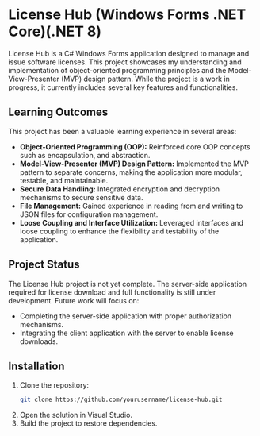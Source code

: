 # License Hub (Windows Forms .NET Core)(.NET 8)
License Hub is a C# Windows Forms application designed to manage and issue software licenses. This project showcases my understanding and implementation of object-oriented programming principles and the Model-View-Presenter (MVP) design pattern. While the project is a work in progress, it currently includes several key features and functionalities.

## Learning Outcomes
This project has been a valuable learning experience in several areas:
* **Object-Oriented Programming (OOP):** Reinforced core OOP concepts such as encapsulation, and abstraction.
* **Model-View-Presenter (MVP) Design Pattern:** Implemented the MVP pattern to separate concerns, making the application more modular, testable, and maintainable.
* **Secure Data Handling:** Integrated encryption and decryption mechanisms to secure sensitive data.
* **File Management:** Gained experience in reading from and writing to JSON files for configuration management.
* **Loose Coupling and Interface Utilization:** Leveraged interfaces and loose coupling to enhance the flexibility and testability of the application.

## Project Status
The License Hub project is not yet complete. The server-side application required for license download and full functionality is still under development. Future work will focus on:
* Completing the server-side application with proper authorization mechanisms.
* Integrating the client application with the server to enable license downloads.

## Installation
1. Clone the repository:
   ```sh
   git clone https://github.com/yourusername/license-hub.git
   ```
2. Open the solution in Visual Studio.
3. Build the project to restore dependencies.


